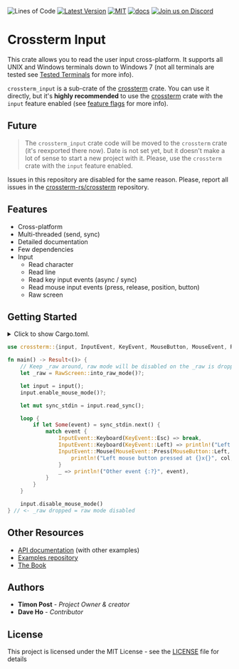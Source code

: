 ![Lines of Code][s7] [![Latest Version][s1]][l1] [![MIT][s2]][l2] [![docs][s3]][l3]  [![Join us on Discord][s5]][l5]

# Crossterm Input

This crate allows you to read the user input cross-platform. 
It supports all UNIX and Windows terminals down to Windows 7 (not all terminals are tested
see [Tested Terminals](https://github.com/crossterm-rs/crossterm/blob/master/README.md#tested-terminals) for more info).

`crossterm_input` is a sub-crate of the [crossterm](https://crates.io/crates/crossterm) crate. You can use it
directly, but it's **highly recommended** to use the [crossterm](https://crates.io/crates/crossterm) crate with
the `input` feature enabled (see [feature flags](https://crossterm-rs.github.io/crossterm/docs/feature_flags.html)
for more info).

## Future

> The `crossterm_input` crate code will be moved to the `crossterm` crate (it's reexported there now).
> Date is not set yet, but it doesn't make a lot of sense to start a new project with it. Please, use
> the `crossterm` crate with the `input` feature enabled.

Issues in this repository are disabled for the same reason. Please, report all issues in the
[crossterm-rs/crossterm](https://github.com/crossterm-rs/crossterm/issues) repository.

## Features

- Cross-platform
- Multi-threaded (send, sync)
- Detailed documentation
- Few dependencies
- Input
  - Read character
  - Read line
  - Read key input events (async / sync)
  - Read mouse input events (press, release, position, button)
  - Raw screen

## Getting Started

<details>
<summary>
Click to show Cargo.toml.
</summary>

```toml
[dependencies]
# All crossterm features are enabled by default.
crossterm = "0.11"
```

</details>
<p></p>

```rust
use crossterm::{input, InputEvent, KeyEvent, MouseButton, MouseEvent, RawScreen, Result};

fn main() -> Result<()> {
    // Keep _raw around, raw mode will be disabled on the _raw is dropped
    let _raw = RawScreen::into_raw_mode()?;

    let input = input();
    input.enable_mouse_mode()?;

    let mut sync_stdin = input.read_sync();

    loop {
        if let Some(event) = sync_stdin.next() {
            match event {
                InputEvent::Keyboard(KeyEvent::Esc) => break,
                InputEvent::Keyboard(KeyEvent::Left) => println!("Left arrow"),
                InputEvent::Mouse(MouseEvent::Press(MouseButton::Left, col, row)) => {
                    println!("Left mouse button pressed at {}x{}", col, row);
                }
                _ => println!("Other event {:?}", event),
            }
        }
    }

    input.disable_mouse_mode()
} // <- _raw dropped = raw mode disabled
```

## Other Resources

- [API documentation](https://docs.rs/crossterm_input/) (with other examples)
- [Examples repository](https://github.com/crossterm-rs/examples)
- [The Book](https://crossterm-rs.github.io/crossterm/docs/index.html)

## Authors

* **Timon Post** - *Project Owner & creator*
* **Dave Ho** - *Contributor*

## License

This project is licensed under the MIT License - see the [LICENSE](./LICENSE) file for details

[s1]: https://img.shields.io/crates/v/crossterm_input.svg
[l1]: https://crates.io/crates/crossterm_input

[s2]: https://img.shields.io/badge/license-MIT-blue.svg
[l2]: ./LICENSE

[s3]: https://docs.rs/crossterm_input/badge.svg
[l3]: https://docs.rs/crossterm_input/

[s5]: https://img.shields.io/discord/560857607196377088.svg?logo=discord
[l5]: https://discord.gg/K4nyTDB

[s7]: https://travis-ci.org/crossterm-rs/crossterm.svg?branch=master
